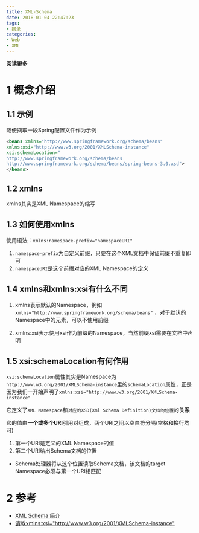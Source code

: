 ```yaml
---
title: XML-Schema
date: 2018-01-04 22:47:23
tags: 
- 摘录
categories: 
- Web
- XML
---
```


**阅读更多**

<!--more-->

# 1 概念介绍

## 1.1 示例

随便摘取一段Spring配置文件作为示例

```xml
<beans xmlns="http://www.springframework.org/schema/beans"
xmlns:xsi="http://www.w3.org/2001/XMLSchema-instance"
xsi:schemaLocation="
http://www.springframework.org/schema/beans
http://www.springframework.org/schema/beans/spring-beans-3.0.xsd">
</beans>
```

## 1.2 xmlns

xmlns其实是XML Namespace的缩写

## 1.3 如何使用xmlns

使用语法：`xmlns:namespace-prefix="namespaceURI"`

1. `namespace-prefix`为自定义前缀，只要在这个XML文档中保证前缀不重复即可
1. `namespaceURI`是这个前缀对应的XML Namespace的定义

## 1.4 xmlns和xmlns:xsi有什么不同

1. xmlns表示默认的Namespace，例如`xmlns="http://www.springframework.org/schema/beans"`
，对于默认的Namespace中的元素，可以不使用前缀

1. xmlns:xsi表示使用xsi作为前缀的Namespace，当然前缀xsi需要在文档中声明

## 1.5 xsi:schemaLocation有何作用

`xsi:schemaLocation`属性其实是Namespace为`http://www.w3.org/2001/XMLSchema-instance`里的`schemaLocation`属性，正是因为我们一开始声明了`xmlns:xsi="http://www.w3.org/2001/XMLSchema-instance"`

它定义了`XML Namespace`和`对应的XSD(Xml Schema Definition)文档的位置`的**关系**

它的值由**一个或多个URI**引用对组成，两个URI之间以空白符分隔(空格和换行均可)

1. 第一个URI是定义的XML Namespace的值
1. 第二个URI给出Schema文档的位置
* Schema处理器将从这个位置读取Schema文档，该文档的target Namespace必须与第一个URI相匹配

# 2 参考

* [XML Schema 简介](http://www.w3school.com.cn/schema/schema_intro.asp)
* [请教xmlns:xsi="http://www.w3.org/2001/XMLSchema-instance" ](http://bbs.csdn.net/topics/360012676)

